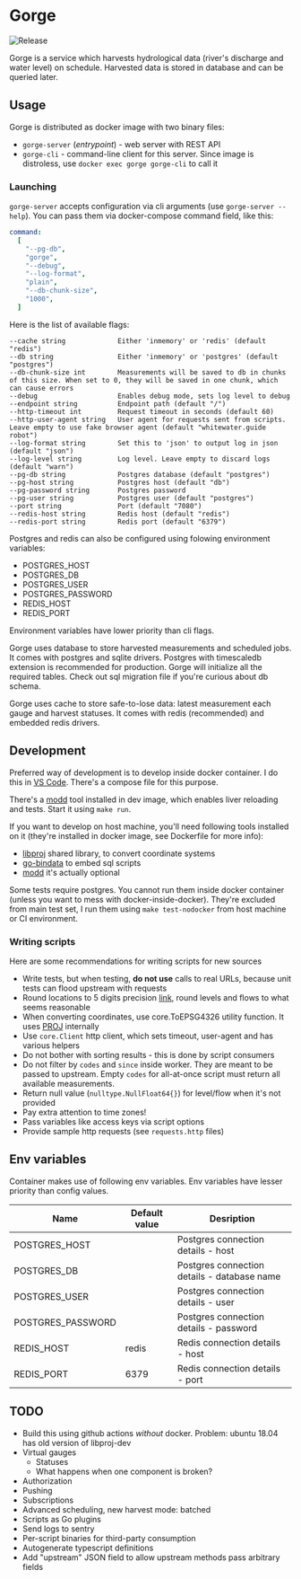 # Gorge

![Release](https://github.com/whitewater-guide/gorge/workflows/Release/badge.svg?branch=master&event=push)

Gorge is a service which harvests hydrological data (river's discharge and water level) on schedule.
Harvested data is stored in database and can be queried later.

## Usage

Gorge is distributed as docker image with two binary files:

- `gorge-server` (_entrypoint_) - web server with REST API
- `gorge-cli` - command-line client for this server. Since image is distroless, use `docker exec gorge gorge-cli` to call it

### Launching

`gorge-server` accepts configuration via cli arguments (use `gorge-server --help`). You can pass them via docker-compose command field, like this:

```yaml
command:
  [
    "--pg-db",
    "gorge",
    "--debug",
    "--log-format",
    "plain",
    "--db-chunk-size",
    "1000",
  ]
```

Here is the list of available flags:

```
--cache string             Either 'inmemory' or 'redis' (default "redis")
--db string                Either 'inmemory' or 'postgres' (default "postgres")
--db-chunk-size int        Measurements will be saved to db in chunks of this size. When set to 0, they will be saved in one chunk, which can cause errors
--debug                    Enables debug mode, sets log level to debug
--endpoint string          Endpoint path (default "/")
--http-timeout int         Request timeout in seconds (default 60)
--http-user-agent string   User agent for requests sent from scripts. Leave empty to use fake browser agent (default "whitewater.guide robot")
--log-format string        Set this to 'json' to output log in json (default "json")
--log-level string         Log level. Leave empty to discard logs (default "warn")
--pg-db string             Postgres database (default "postgres")
--pg-host string           Postgres host (default "db")
--pg-password string       Postgres password
--pg-user string           Postgres user (default "postgres")
--port string              Port (default "7080")
--redis-host string        Redis host (default "redis")
--redis-port string        Redis port (default "6379")
```

Postgres and redis can also be configured using folowing environment variables:

- POSTGRES_HOST
- POSTGRES_DB
- POSTGRES_USER
- POSTGRES_PASSWORD
- REDIS_HOST
- REDIS_PORT

Environment variables have lower priority than cli flags.

Gorge uses database to store harvested measurements and scheduled jobs. It comes with postgres and sqlite drivers. Postgres with timescaledb extension is recommended for production. Gorge will initialize all the required tables. Check out sql migration file if you're curious about db schema.

Gorge uses cache to store safe-to-lose data: latest measurement each gauge and harvest statuses. It comes with redis (recommended) and embedded redis drivers.

## Development

Preferred way of development is to develop inside docker container. I do this in [VS Code](https://code.visualstudio.com/docs/remote/containers). There's a compose file for this purpose.

There's a [modd](https://github.com/cortesi/modd) tool installed in dev image, which enables liver reloading and tests. Start it using `make run`.

If you want to develop on host machine, you'll need following tools installed on it (they're installed in docker image, see Dockerfile for more info):

- [libproj](https://proj.org/) shared library, to convert coordinate systems
- [go-bindata](https://github.com/go-bindata/go-bindata) to embed sql scripts
- [modd](https://github.com/cortesi/modd) it's actually optional

Some tests require postgres. You cannot run them inside docker container (unless you want to mess with docker-inside-docker). They're excluded from main test set, I run them using `make test-nodocker` from host machine or CI environment.

### Writing scripts

Here are some recommendations for writing scripts for new sources

- Write tests, but when testing, **do not use** calls to real URLs, because unit tests can flood upstream with requests
- Round locations to 5 digits precision [link](https://en.wikipedia.org/wiki/Decimal_degrees), round levels and flows to what seems reasonable
- When converting coordinates, use core.ToEPSG4326 utility function. It uses [PROJ](https://proj.org/) internally
- Use `core.Client` http client, which sets timeout, user-agent and has various helpers
- Do not bother with sorting results - this is done by script consumers
- Do not filter by `codes` and `since` inside worker. They are meant to be passed to upstream. Empty `codes` for all-at-once script must return all available measurements.
- Return null value (`nulltype.NullFloat64{}`) for level/flow when it's not provided
- Pay extra attention to time zones!
- Pass variables like access keys via script options
- Provide sample http requests (see `requests.http` files)

## Env variables

Container makes use of following env variables. Env variables have lesser priority than config values.

| Name              | Default value | Desription                                  |
| ----------------- | ------------- | ------------------------------------------- |
| POSTGRES_HOST     |               | Postgres connection details - host          |
| POSTGRES_DB       |               | Postgres connection details - database name |
| POSTGRES_USER     |               | Postgres connection details - user          |
| POSTGRES_PASSWORD |               | Postgres connection details - password      |
| REDIS_HOST        | redis         | Redis connection details - host             |
| REDIS_PORT        | 6379          | Redis connection details - port             |

## TODO

- Build this using github actions _without_ docker. Problem: ubuntu 18.04 has old version of libproj-dev
- Virtual gauges
  - Statuses
  - What happens when one component is broken?
- Authorization
- Pushing
- Subscriptions
- Advanced scheduling, new harvest mode: batched
- Scripts as Go plugins
- Send logs to sentry
- Per-script binaries for third-party consumption
- Autogenerate typescript definitions
- Add "upstream" JSON field to allow upstream methods pass arbitrary fields
